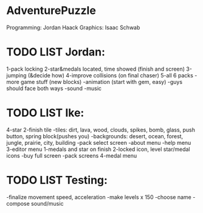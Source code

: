 AdventurePuzzle
===============
Programming: Jordan Haack
Graphics: Isaac Schwab


TODO LIST Jordan:
=======
1-pack locking
2-star&medals located, time showed (finish and screen)
3-jumping (&decide how)
4-improve collisions (on final chaser)
5-all 6 packs
-more game stuff (new blocks)
-animation (start with gem, easy)
-guys should face both ways
-sound
-music


TODO LIST Ike:
=======
4-star
2-finish tile
-tiles: dirt, lava, wood, clouds, spikes, bomb, glass, push button, spring block(pushes you)
-backgrounds: desert, ocean, forest, jungle, prairie, city, building
-pack select screen
-about menu
-help menu
3-editor menu
1-medals and star on finish
2-locked icon, level star/medal icons
-buy full screen
-pack screens
4-medal menu



TODO LIST Testing:
=======
-finalize movement speed, acceleration
-make levels x 150
-choose name
-compose sound/music
